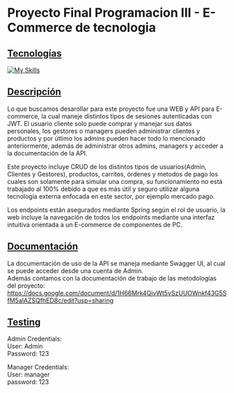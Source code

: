# Proyecto Final Programacion III - E-Commerce de tecnologia
## <ins>Tecnologías</ins>  
[![My Skills](https://skillicons.dev/icons?i=html,css,bootstrap,js,java,spring,mysql)](https://skillicons.dev)  
## <ins>Descripción</ins>  
Lo que buscamos desarollar para este proyecto fue una WEB y API para E-commerce, la cual maneje distintos tipos de sesiones autenticadas con JWT. El usuario cliente solo puede comprar y manejar sus datos personales, los gestores o managers pueden administrar clientes y productos y por útlimo los admins pueden hacer todo lo mencionado anteriormente, además de administrar otros admins, managers y acceder a la documentación de la API.  
  
Este proyecto incluye CRUD de los distintos tipos de usuarios(Admin, Clientes y Gestores), productos, carritos, órdenes y metodos de pago los cuales son solamente para simular una compra, su funcionamiento no está trabajado al 100% debido a que es más útil y seguro utilizar alguna tecnología externa enfocada en este sector, por ejemplo mercado pago.
  
Los endpoints están asegurados mediante Spring según el rol de usuario, la web incluye la navegación de todos los endpoints mediante una interfaz intuitiva orientada a un E-commerce de componentes de PC.  

## <ins>Documentación</ins>  
La documentación de uso de la API se maneja mediante Swagger UI, al cual se puede acceder desde una cuenta de Admin.  
Además contamos con la documentación de trabajo de las metodologías del proyecto: https://docs.google.com/document/d/1H66Mrk4QjvWt5vSzUUOWnkf43G5SfM5alAZSQfhED8c/edit?usp=sharing

## <ins>Testing</ins>  
Admin Credentials:  
User: Admin  
Password: 123  
  
Manager Credentials:  
User: manager  
password: 123  
